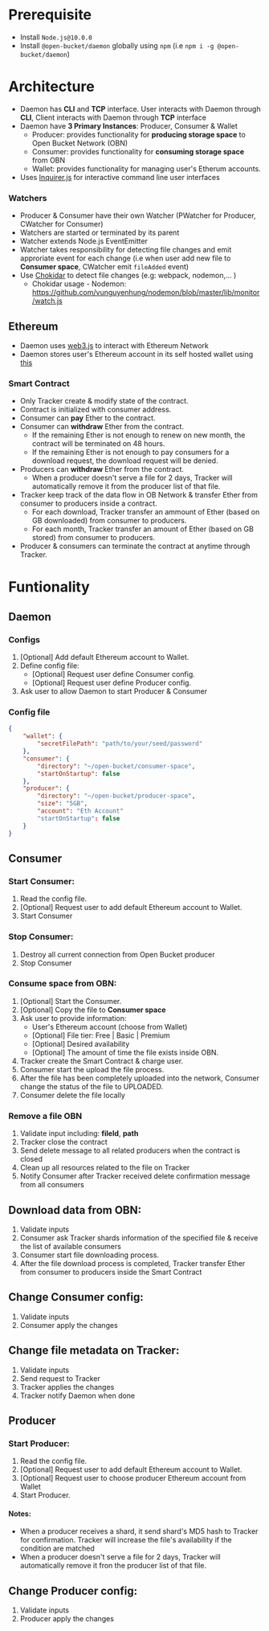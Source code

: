 # Prerequisite
- Install `Node.js@10.0.0`
- Install `@open-bucket/daemon` globally using `npm` (i.e `npm i -g @open-bucket/daemon`)

# Architecture
- Daemon has __CLI__ and __TCP__ interface. User interacts with Daemon through __CLI__, Client interacts with Daemon through __TCP__ interface
- Daemon have __3 Primary Instances__: Producer, Consumer & Wallet
    - Producer: provides functionality for __producing storage space__ to Open Bucket Network (OBN)
    - Consumer: provides functionality for __consuming storage space__ from OBN
    - Wallet: provides functionality for managing user's Etherum accounts.
- Uses [Inquirer.js](https://github.com/SBoudrias/Inquirer.js) for interactive command line user interfaces
### Watchers
- Producer & Consumer have their own Watcher (PWatcher for Producer, CWatcher for Consumer)
- Watchers are started or terminated by its parent
- Watcher extends Node.js EventEmitter
- Watcher takes responsibility for detecting file changes and emit approriate event for each change (i.e when user add new file to __Consumer space__, CWatcher emit `fileAdded` event)
- Use [Chokidar](https://github.com/vunguyenhung/chokidar) to detect file changes (e.g: webpack, nodemon,... )
     - Chokidar usage - Nodemon: https://github.com/vunguyenhung/nodemon/blob/master/lib/monitor/watch.js

## Ethereum
- Daemon uses [web3.js](https://github.com/ethereum/web3.js/) to interact with Ethereum Network
- Daemon stores user's Ethereum account in its self hosted wallet using [this](https://github.com/ConsenSys/eth-lightwallet)
### Smart Contract
- Only Tracker create & modify state of the contract.
- Contract is initialized with consumer address.
- Consumer can __pay__ Ether to the contract.
- Consumer can __withdraw__ Ether from the contract.
    - If the remaining Ether is not enough to renew on new month, the contract will be terminated on 48 hours.
    - If the remaining Ether is not enough to pay consumers for a download request, the download request will be denied.
- Producers can __withdraw__ Ether from the contract.
    - When a producer doesn't serve a file for 2 days, Tracker will automatically remove it from the producer list of that file.
- Tracker keep track of the data flow in OB Network & transfer Ether from consumer to producers inside a contract.
    - For each download, Tracker transfer an ammount of Ether (based on GB downloaded) from consumer to producers.
    - For each month, Tracker transfer an amount of Ether (based on GB stored) from consumer to producers.
- Producer & consumers can terminate the contract at anytime through Tracker.

# Funtionality

## Daemon
### Configs
1) [Optional] Add default Ethereum account to Wallet.
2) Define config file:
    - [Optional] Request user define Consumer config.
    - [Optional] Request user define Producer config.
3) Ask user to allow Daemon to start Producer & Consumer

### Config file
```json
{
    "wallet": {
        "secretFilePath": "path/to/your/seed/password"
    },
    "consumer": {
        "directory": "~/open-bucket/consumer-space",
        "startOnStartup": false
    },
    "producer": {
        "directory": "~/open-bucket/producer-space",
        "size": "5GB",
        "account": "Eth Account"
        "startOnStartup": false
    }
}
```

## Consumer
### Start Consumer:
1) Read the config file.
2) [Optional] Request user to add default Ethereum account to Wallet.
3) Start Consumer

### Stop Consumer:
1) Destroy all current connection from Open Bucket producer
2) Stop Consumer

### Consume space from OBN:
1) [Optional] Start the Consumer.
2) [Optional] Copy the file to __Consumer space__
3) Ask user to provide information:
    - User's Ethereum account (choose from Wallet)
    - [Optional] File tier: Free | Basic | Premium
    - [Optional] Desired availability
    - [Optional] The amount of time the file exists inside OBN.
4) Tracker create the Smart Contract & charge user.
5) Consumer start the upload the file process.
6) After the file has been completely uploaded into the network, Consumer change the status of the file to UPLOADED.
7) Consumer delete the file locally

### Remove a file OBN
1) Validate input including: __fileId__, __path__
2) Tracker close the contract
3) Send delete message to all related producers when the contract is closed
4) Clean up all resources related to the file on Tracker
5) Notify Consumer after Tracker received delete confirmation message from all consumers

## Download data from OBN:
1) Validate inputs
2) Consumer ask Tracker shards information of the specified file & receive the list of available consumers
3) Consumer start file downloading process.
4) After the file download process is completed, Tracker transfer Ether from consumer to producers inside the Smart Contract

## Change Consumer config:
1) Validate inputs
2) Consumer apply the changes

## Change file metadata on Tracker:
1) Validate inputs
2) Send request to Tracker
3) Tracker applies the changes
3) Tracker notify Daemon when done

## Producer
### Start Producer:
1) Read the config file.
2) [Optional] Request user to add default Ethereum account to Wallet.
3) [Optional] Request user to choose producer Ethereum account from Wallet
4) Start Producer.
#### Notes:
- When a producer receives a shard, it send shard's MD5 hash to Tracker for confirmation. Tracker will increase the file's availability if the condition are matched
- When a producer doesn't serve a file for 2 days, Tracker will automatically remove it fron the producer list of that file.

## Change Producer config:
1) Validate inputs
2) Producer apply the changes
